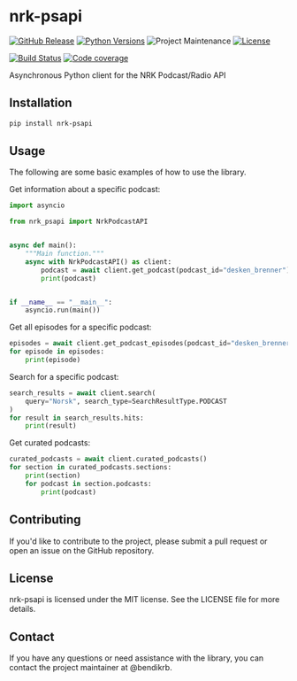 # nrk-psapi

[![GitHub Release][releases-shield]][releases]
[![Python Versions][py-versions-shield]][py-versions]
![Project Maintenance][maintenance-shield]
[![License][license-shield]](LICENSE.md)

[![Build Status][build-shield]][build]
[![Code coverage][codecov-shield]][codecov]


Asynchronous Python client for the NRK Podcast/Radio API

## Installation

```bash
pip install nrk-psapi
```

## Usage

The following are some basic examples of how to use the library.

Get information about a specific podcast:

```python
import asyncio

from nrk_psapi import NrkPodcastAPI


async def main():
    """Main function."""
    async with NrkPodcastAPI() as client:
        podcast = await client.get_podcast(podcast_id="desken_brenner")
        print(podcast)


if __name__ == "__main__":
    asyncio.run(main())
```

Get all episodes for a specific podcast:

```python
episodes = await client.get_podcast_episodes(podcast_id="desken_brenner")
for episode in episodes:
    print(episode)
```

Search for a specific podcast:

```python
search_results = await client.search(
    query="Norsk", search_type=SearchResultType.PODCAST
)
for result in search_results.hits:
    print(result)
```

Get curated podcasts:

```python
curated_podcasts = await client.curated_podcasts()
for section in curated_podcasts.sections:
    print(section)
    for podcast in section.podcasts:
        print(podcast)
```


## Contributing

If you'd like to contribute to the project, please submit a pull request or open an issue on the GitHub repository.

## License

nrk-psapi is licensed under the MIT license. See the LICENSE file for more details.

## Contact

If you have any questions or need assistance with the library, you can contact the project maintainer at @bendikrb.

[license-shield]: https://img.shields.io/github/license/bendikrb/nrk-psapi.svg
[license]: https://github.com/bendikrb/nrk-psapi/blob/main/LICENSE
[releases-shield]: https://img.shields.io/pypi/v/nrk-psapi
[releases]: https://github.com/bendikrb/nrk-psapi/releases
[build-shield]: https://github.com/bendikrb/nrk-psapi/actions/workflows/test.yaml/badge.svg
[build]: https://github.com/bendikrb/nrk-psapi/actions/workflows/tests.yaml
[maintenance-shield]: https://img.shields.io/maintenance/yes/2024.svg
[py-versions-shield]: https://img.shields.io/pypi/pyversions/nrk-psapi
[py-versions]: https://pypi.org/project/nrk-psapi/
[codecov-shield]: https://codecov.io/gh/bendikrb/nrk-psapi/graph/badge.svg?token=011O5N9MKL
[codecov]: https://codecov.io/gh/bendikrb/nrk-psapi
